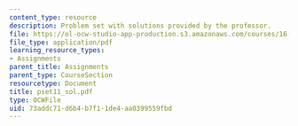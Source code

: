 ```yaml
---
content_type: resource
description: Problem set with solutions provided by the professor.
file: https://ol-ocw-studio-app-production.s3.amazonaws.com/courses/16-01-unified-engineering-i-ii-iii-iv-fall-2005-spring-2006/73addc71d6b4b7f11de4aa0399559fbd_pset11_sol.pdf
file_type: application/pdf
learning_resource_types:
- Assignments
parent_title: Assignments
parent_type: CourseSection
resourcetype: Document
title: pset11_sol.pdf
type: OCWFile
uid: 73addc71-d6b4-b7f1-1de4-aa0399559fbd
---
```

